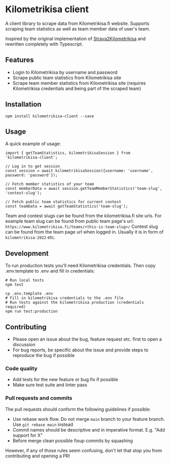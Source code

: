# Kilometrikisa client

A client library to scrape data from Kilometrikisa.fi website. Supports scraping team statistics as well
as team member data of user's team.

Inspired by the original implementation of [Strava2Kilometrikisa](https://github.com/jaamo/strava2kilometrikisa) and rewritten
completely with Typescript.

## Features

- Login to Kilometrikisa by username and password
- Scrape public team statistics from Kilometrikisa site
- Scrape team member statistics from Kilometrikisa site (requires Kilometrikisa credentials and being part of the scraped team)

## Installation

```
npm install kilometrikisa-client --save
```

## Usage

A quick example of usage:

```
import { getTeamStatistics, kilometrikisaSession } from 'kilometrikisa-client';

// Log in to get session
const session = await kilometrikisaSession({username: 'username', password: 'password'});

// Fetch member statistics of your team
const memberData = await session.getTeamMemberStatistics('team-slug', 'contest-slug');

// Fetch public team statistics for current contest
const teamData = await getTeamStatistics('team-slug');
```

Team and contest slugs can be found from the kilometrikisa.fi site urls. For example
team slug can be found from public team page's url: `https://www.kilometrikisa.fi/teams/<this-is-team-slug>/`
Contest slug can be found from the team page url when logged in. Usually it is in form of `kilometrikisa-2022` etc.

## Development

To run production tests you'll need Kilometrikisa credentials. Then copy
.env.template to .env and fill in credentials:

```
# Run local tests
npm test

cp .env.template .env
# Fill in kilometrikisa credentials to the .env file
# Run tests against the kilometrikisa production (credentials required)
npm run test:production
```

## Contributing

- Please open an issue about the bug, feature request etc. first to open a discussion
- For bug reports, be specific about the issue and provide steps to reproduce the bug if possible

### Code quality

- Add tests for the new feature or bug fix if possible
- Make sure test suite and linter pass

### Pull requests and commits

The pull requests should conform the following guidelines if possible:

- Use rebase work flow. Do not merge `main` branch to your feature branch. Use `git rebase main` instead
- Commit names should be descriptive and in imperative format. E.g. "Add support for X"
- Before merge clean possible fixup commits by squashing

However, if any of those rules seem confusing, don't let that stop you from contributing and opening a PR!
